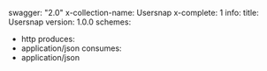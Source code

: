 swagger: "2.0"
x-collection-name: Usersnap
x-complete: 1
info:
  title: Usersnap
  version: 1.0.0
schemes:
- http
produces:
- application/json
consumes:
- application/json